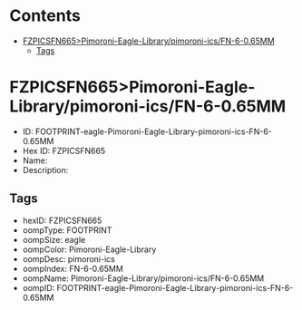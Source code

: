 



Contents
========

* [FZPICSFN665>Pimoroni-Eagle-Library/pimoroni-ics/FN-6-0.65MM](#fzpicsfn665pimoroni-eagle-librarypimoroni-icsfn-6-065mm)
	* [Tags](#tags)

# FZPICSFN665>Pimoroni-Eagle-Library/pimoroni-ics/FN-6-0.65MM

- ID: FOOTPRINT-eagle-Pimoroni-Eagle-Library-pimoroni-ics-FN-6-0.65MM
- Hex ID: FZPICSFN665
- Name: 
- Description: 

## Tags

- hexID: FZPICSFN665
- oompType: FOOTPRINT
- oompSize: eagle
- oompColor: Pimoroni-Eagle-Library
- oompDesc: pimoroni-ics
- oompIndex: FN-6-0.65MM
- oompName: Pimoroni-Eagle-Library/pimoroni-ics/FN-6-0.65MM
- oompID: FOOTPRINT-eagle-Pimoroni-Eagle-Library-pimoroni-ics-FN-6-0.65MM
